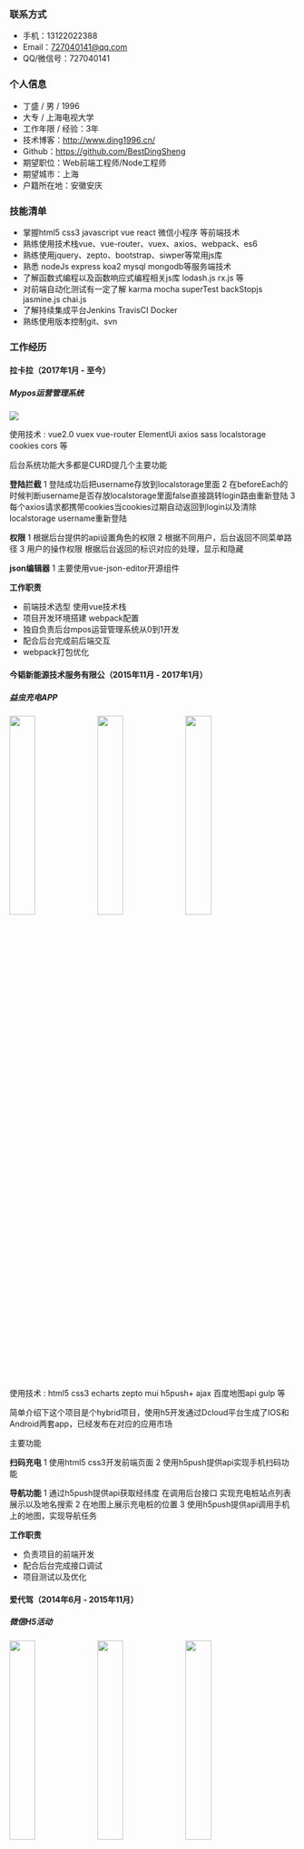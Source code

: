 
### 联系方式
* 手机：13122022388
* Email：727040141@qq.com    
* QQ/微信号：727040141

### 个人信息
* 丁盛 / 男 / 1996
* 大专 / 上海电视大学
* 工作年限 / 经验：3年
* 技术博客：http://www.ding1996.cn/
* Github：https://github.com/BestDingSheng
* 期望职位：Web前端工程师/Node工程师
* 期望城市：上海
* 户籍所在地：安徽安庆


### 技能清单

- 掌握html5 css3 javascript vue react 微信小程序 等前端技术
- 熟练使用技术栈vue、vue-router、vuex、axios、webpack、es6
- 熟练使用jquery、zepto、bootstrap、siwper等常用js库
- 熟悉 nodeJs express koa2 mysql mongodb等服务端技术 
- 了解函数式编程以及函数响应式编程相关js库 lodash.js rx.js 等
- 对前端自动化测试有一定了解 karma mocha superTest backStopjs jasmine.js chai.js
- 了解持续集成平台Jenkins TravisCI Docker
- 熟练使用版本控制git、svn


### 工作经历
#### 拉卡拉（2017年1月 - 至今）
##### Mypos运营管理系统 

<img src='http://oo0pbw6u4.bkt.clouddn.com/showimg.png'>

使用技术 : vue2.0 vuex vue-router ElementUi axios sass localstorage cookies cors 等

后台系统功能大多都是CURD提几个主要功能

**登陆拦截**
1 登陆成功后把username存放到localstorage里面
2 在beforeEach的时候判断username是否存放localstorage里面false直接跳转login路由重新登陆
3 每个axios请求都携带cookies当cookies过期自动返回到login以及清除localstorage username重新登陆

**权限**
1 根据后台提供的api设置角色的权限
2 根据不同用户，后台返回不同菜单路径
3 用户的操作权限 根据后台返回的标识对应的处理，显示和隐藏

**json编辑器**
1 主要使用vue-json-editor开源组件


**工作职责**

* 前端技术选型 使用vue技术栈
* 项目开发环境搭建 webpack配置
* 独自负责后台mpos运营管理系统从0到1开发
* 配合后台完成前后端交互
* webpack打包优化


<!--**工作内容**

* 使用新的技术栈重构公司老的运营管理系统
* 独自负责后台mpos运营管理系统开发
* 配合后台完成前后端交互
-->

#### 今韬新能源技术服务有限公（2015年11月 - 2017年1月）

##### 益虫充电APP

<div>
<img src='https://raw.githubusercontent.com/BestDingSheng/MyProject/master/WebApp/showImg/01.jpg' width='30%'>
<img src='https://raw.githubusercontent.com/BestDingSheng/MyProject/master/WebApp/showImg/02.jpg' width='30%'>
<img src='https://raw.githubusercontent.com/BestDingSheng/MyProject/master/WebApp/showImg/03.jpg' width='30%'>
</div>

使用技术 : html5 css3 echarts zepto mui h5push+ ajax 百度地图api gulp 等

简单介绍下这个项目是个hybrid项目，使用h5开发通过Dcloud平台生成了IOS和Android两套app，已经发布在对应的应用市场

主要功能

**扫码充电**
1 使用html5 css3开发前端页面
2 使用h5push提供api实现手机扫码功能

**导航功能**
1 通过h5push提供api获取经纬度 在调用后台接口 实现充电桩站点列表展示以及地名搜索
2 在地图上展示充电桩的位置
3 使用h5push提供api调用手机上的地图，实现导航任务


**工作职责**

* 负责项目的前端开发
* 配合后台完成接口调试
* 项目测试以及优化

<!--* 与产品经理,设计师合作，根据产品需求，分析并给出最优的页面结构实现
* 负责与开发人员配合完成网站前台页面的设计和编辑；
* 负责公司益虫充电APP pc官网开发，维护现有前端页面；-->

<!--**益虫充电APP**

项目介绍：益虫充电是一款个新能源电动车车主扫码充电的一款APP主要功能扫码充电\地图导航\第三方登陆\微信支付宝支付等等
-->

#### 爱代驾（2014年6月 - 2015年11月）

##### 微信H5活动
<div>
<img src='https://raw.githubusercontent.com/BestDingSheng/MyProject/master/H5/showImg/adj-1.jpg' width='30%'>
<img src='https://github.com/BestDingSheng/MyProject/blob/master/H5/showImg/adj-2.jpg?raw=true' width='30%'>
<img src='https://raw.githubusercontent.com/BestDingSheng/MyProject/master/H5/showImg/adj-3.jpg' width='30%'>
</div>

使用技术 ：photoshop html5 css3 ajax 

**工作职责**

* 根据工作安排高效、高质地完成代码编写，确保符合规范的前端代码规范；
* 根据产品设计，利用HTML5相关技术实现移动端界面及前端JS特效以及数据交互； 
* 负责微信服务号webapp开发，微信H5活动开发。PC官网开发，维护、更新。


### 开源项目

#### 自己的Cli命令行工具
项目源码 https://github.com/BestDingSheng/dingsheng-cli
目前获得7个star,2个fork
项目介绍:把一些日常用到的翻译功能，查看天气功能，生成vue react基础脚手架等功能集成到Cli里面方便自己使用

具体使用可以查看github README
##### Vue技术栈开发的H5音乐播放器
在线预览 https://bestdingsheng.github.io/vueMusic/dist/index.html#/home
项目源码 https://github.com/BestDingSheng/vueMusic  
目前获得4个star
项目介绍 : 业余时间开发的一个H5的音乐播放器主要是用技术有vue2.x vuex vue-router jsonp axios express 音乐数数据来自qq音乐
主要功能 : 页面切换动画 播放暂停快进 歌手歌名搜索 播放列表添加删除等等
项目收获 : 开发这个项目的时候大大小小碰到了不少的问题学了很多小技巧比如 nodejs做中间层用服务端去请求数据，vue的keep-alived 组件可以用来缓存组件 base64解码 以及vuex vue-router有了更深入的理解

#### React技术栈开发的电影列表
在线预览 https://bestdingsheng.github.io/reactMovie/build/index#/
项目源码 https://github.com/BestDingSheng/reactMovie
项目介绍 : 学习React的时候自己做的一个项目,使用技术 react react-router flexible json
主要功能 : 热门电影 即将上映电影 电影详情 ...
项目收获 : 对react语法 生命周期 组件 更加熟悉 

##### Express + Mysql 留言板
在线预览 http://47.95.235.183:3000/login 
项目源码 https://github.com/BestDingSheng/node-test-demo
目前获得22个star,8个fork
项目介绍 : 不会node的前端都不是个好前端,在自学node的时候做的一个小项目，主要是用技术 express mysql ejs monent jquery bootstrap pm2
主要功能: 登陆拦截 用户注册 用户登陆 用户留言 查看留言 用户列表 分页查询 等等
项目收获: 项目部署的时候买了个阿里云服务器 对linux Centos有了一定的认识 学习了在服务器上搭建 mysql node 等环境 以及通过github的 webhook功能实现 github提交代码服务端自动pull 对pm2也有一定的认识


<!--##### 早期的一些项目

项目源码 https://github.com/BestDingSheng/MyProject-->

### 自我评价

1. 对前端技术具有浓厚的兴趣，喜欢逛CSDN 掘金 github，cnode等技术论坛；
2. 具备良好的审美能力，有良好的代码编程习惯；
3. 学习适应能力强，愿意不断学习新知识丰富自己；
4. 抗压能力强，有信心在不同的工作强度下进行开发工作；
5. 性格随和，具有良好的团队合作精神。


### 致谢
感谢您花时间阅读我的简历，期待能有机会和您共事。
[线上Markdown版简历请点击我](https://github.com/BestDingSheng/Learn-and-Share/tree/master/resume)




<!--
1、掌握JavaScript语言、善用jQuery、Zepto、BootStrap、了解Angular、vue、React等框架；
2、熟悉html5+css3, 有手机网页制作经验，能够熟练制作移动端、响应式网站；
3、熟悉Dcloud、APICloud 跨平台webapp开发工具以及git svn等版本控制工具;
4、熟悉前端自动化工具Gulp fis webpack 及 photoshop 切图工具
5、了解模块化开发sea.js require.js,服务端PHP NodeJs 语言；
6、有解决问题、钻研新技术的兴趣和能力，具有良好团队合作精神，有高度的责任心，能够胜任一定压力的工作；-->


